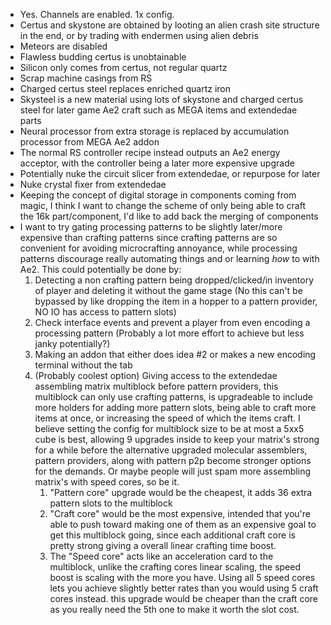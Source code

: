- Yes. Channels are enabled. 1x config.
- Certus and skystone are obtained by looting an alien crash site structure in the end, or by trading with endermen using alien debris
- Meteors are disabled
- Flawless budding certus is unobtainable
- Silicon only comes from certus, not regular quartz
- Scrap machine casings from RS
- Charged certus steel replaces enriched quartz iron
- Skysteel is a new material using lots of skystone and charged certus steel for later game Ae2 craft such as MEGA items and extendedae parts
- Neural processor from extra storage is replaced by accumulation processor from MEGA Ae2 addon
- The normal RS controller recipe instead outputs an Ae2 energy acceptor, with the controller being a later more expensive upgrade
- Potentially nuke the circuit slicer from extendedae, or repurpose for later
- Nuke crystal fixer from extendedae
- Keeping the concept of digital storage in components coming from magic, I think I want to change the scheme of only being able to craft the 16k part/component, I'd like to add back the merging of components
- I want to try gating processing patterns to be slightly later/more expensive than crafting patterns since crafting patterns are so convenient for avoiding microcrafting annoyance, while processing patterns discourage really automating things and or learning *how* to with Ae2. This could potentially be done by:
	1. Detecting a non crafting pattern being dropped/clicked/in inventory of player and deleting it without the game stage (No this can't be bypassed by like dropping the item in a hopper to a pattern provider, NO IO has access to pattern slots)
	2. Check interface events and prevent a player from even encoding a processing pattern (Probably a lot more effort to achieve but less janky potentially?)
	3. Making an addon that either does idea #2 or makes a new encoding terminal without the tab
	4. (Probably coolest option) Giving access to the extendedae assembling matrix multiblock before pattern providers, this multiblock can only use crafting patterns, is upgradeable to include more holders for adding more pattern slots, being able to craft more items at once, or increasing the speed of which the items craft. I believe setting the config for multiblock size to be at most a 5xx5 cube is best, allowing 9 upgrades inside to keep your matrix's strong for a while before the alternative upgraded molecular assemblers, pattern providers, along with pattern p2p become stronger options for the demands. Or maybe people will just spam more assembling matrix's with speed cores, so be it.
		1. "Pattern core" upgrade would be the cheapest, it adds 36 extra pattern slots to the multiblock
		2. "Craft core" would be the most expensive, intended that you're able to push toward making one of them as an expensive goal to get this multiblock going, since each additional craft core is pretty strong giving a overall linear crafting time boost.
		3. The "Speed core" acts like an acceleration card to the multiblock, unlike the crafting cores linear scaling, the speed boost is scaling with the more you have. Using all 5 speed cores lets you achieve slightly better rates than you would using 5 craft cores instead. this upgrade would be cheaper than the craft core as you really need the 5th one to make it worth the slot cost.